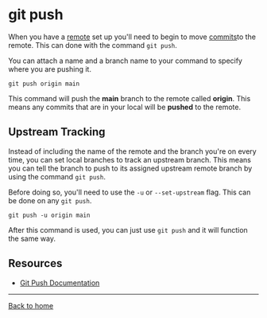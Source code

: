 # git push

When you have a [remote](./Remote.md) set up you'll need to begin to move [commits](./Commit.md)to the remote. This can done with the command `git push`.

You can attach a name and a branch name to your command to specify where you are  pushing it.

```
git push origin main
```

This command will push the **main** branch to the remote called **origin**. This means any commits that are in your local will be **pushed** to the remote.

## Upstream Tracking

Instead of including the name of the remote and the branch you're on every time, you can set local branches to track an upstream branch. This means you can tell the branch to push to its assigned upstream remote branch by using the command `git push`.

Before doing so, you'll need to use the `-u` or `--set-upstream` flag. This can be done on any `git push`.

```
git push -u origin main
```

After this command is used, you can just use `git push` and it will function the same way.

## Resources

- [Git Push Documentation](https://git-scm.com/docs/git-push)

---

[Back to home](../README.md)